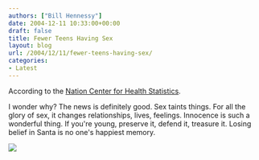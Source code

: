 ```yaml
---
authors: ["Bill Hennessy"]
date: 2004-12-11 10:33:00+00:00
draft: false
title: Fewer Teens Having Sex
layout: blog
url: /2004/12/11/fewer-teens-having-sex/
categories:
- Latest
---
```


According to the [Nation Center for Health Statistics](https://apnews.myway.com/article/20041210/D86SUBAO0.html).




I wonder why? The news is definitely good. Sex taints things. For all the glory of sex, it changes relationships, lives, feelings. Innocence is such a wonderful thing. If you're young, preserve it, defend it, treasure it. Losing belief in Santa is no one's happiest memory. 




![](https://blog.billhennessy.com/aggbug.aspx?PostID=854)

